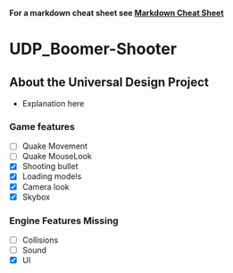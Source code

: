 **For a markdown cheat sheet see [Markdown Cheat Sheet](https://www.markdownguide.org/cheat-sheet/)**

# UDP_Boomer-Shooter

## About the Universal Design Project
- Explanation here

### Game features
- [ ] Quake Movement
- [ ] Quake MouseLook
- [x] Shooting bullet
- [x] Loading models
- [x] Camera look
- [x] Skybox

### Engine Features Missing

- [ ] Collisions
- [ ] Sound
- [x] UI